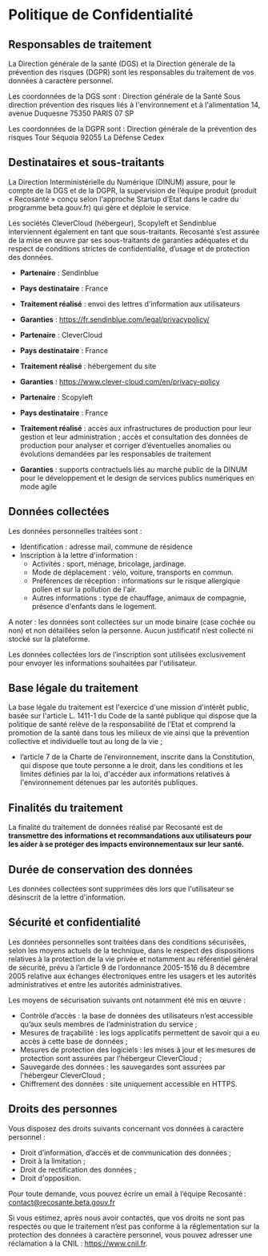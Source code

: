 # Politique de Confidentialité

## Responsables de traitement

La Direction générale de la santé (DGS) et la Direction générale de la prévention des risques (DGPR) sont les responsables du traitement de vos données à caractère personnel.

Les coordonnées de la DGS sont :
Direction générale de la Santé
Sous direction prévention des risques liés à l'environnement et à l'alimentation
14, avenue Duquesne
75350 PARIS 07 SP

Les coordonnées de la DGPR sont :
Direction générale de la prévention des risques
Tour Séquoia
92055 La Défense Cedex

## Destinataires et sous-traitants

La Direction Interministérielle du Numérique (DINUM) assure, pour le compte de la DGS et de la DGPR, la supervision de l’équipe produit (produit « Recosanté » conçu selon l'approche Startup d’Etat dans le cadre du programme beta.gouv.fr) qui gère et déploie le service. 

Les sociétés CleverCloud (hébergeur), Scopyleft et Sendinblue interviennent également en tant que sous-traitants. Recosanté s’est assurée de la mise en œuvre par ses sous-traitants de garanties adéquates et du respect de conditions strictes de confidentialité, d’usage et de protection des données.

- **Partenaire** : Sendinblue
- **Pays destinataire** : France	
- **Traitement réalisé** : envoi des lettres d'information aux utilisateurs
- **Garanties** : https://fr.sendinblue.com/legal/privacypolicy/

- **Partenaire** : CleverCloud
- **Pays destinataire** : France	
- **Traitement réalisé** : hébergement du site	
- **Garanties** : https://www.clever-cloud.com/en/privacy-policy

- **Partenaire** : Scopyleft
- **Pays destinataire** : France
- **Traitement réalisé** : accès aux infrastructures de production pour leur gestion et leur administration ;  accès et consultation des données de production pour analyser et corriger d’éventuelles anomalies ou évolutions demandées par les responsables de traitement
- **Garanties** : supports contractuels liés au marché public de la DINUM pour le développement et le design de services publics numériques en mode agile

## Données collectées

Les données personnelles traitées sont :

- Identification : adresse mail, commune de résidence
- Inscription à la lettre d'information :
  - Activités : sport, ménage, bricolage, jardinage.
  - Mode de déplacement : vélo, voiture, transports en commun.
  - Préférences de réception : informations sur le risque allergique pollen et sur la pollution de l'air.
  - Autres informations : type de chauffage, animaux de compagnie, présence d'enfants dans le logement.

A noter : les données sont collectées sur un mode binaire (case cochée ou non) et non détaillées selon la personne. Aucun justificatif n’est collecté ni stocké sur la plateforme.

Les données collectées lors de l’inscription sont utilisées exclusivement pour envoyer les informations souhaitées par l'utilisateur.

## Base légale du traitement

La base légale du traitement est l'exercice d'une mission d'intérêt public, basée sur l'article L. 1411-1 du Code de la santé publique qui dispose que la politique de santé relève de la responsabilité de l’Etat et comprend la promotion de la santé dans tous les milieux de vie ainsi que la prévention collective et individuelle tout au long de la vie ; 
- l’article 7 de la Charte de l’environnement, inscrite dans la Constitution, qui dispose que toute personne a le droit, dans les conditions et les limites définies par la loi, d'accéder aux informations relatives à l'environnement détenues par les autorités publiques.

## Finalités du traitement

La finalité du traitement de données réalisé par Recosanté est de **transmettre des informations et recommandations aux utilisateurs pour les aider à se protéger des impacts environnementaux sur leur santé.**

## Durée de conservation des données

Les données collectées sont supprimées dès lors que l'utilisateur se désinscrit de la lettre d'information.

## Sécurité et confidentialité

Les données personnelles sont traitées dans des conditions sécurisées, selon les moyens actuels de la technique, dans le respect des dispositions relatives à la protection de la vie privée et notamment au référentiel général de sécurité, prévu à l’article 9 de l’ordonnance 2005-1516 du 8 décembre 2005 relative aux échanges électroniques entre les usagers et les autorités administratives et entre les autorités administratives.

Les moyens de sécurisation suivants ont notamment été mis en œuvre :
- Contrôle d’accès : la base de données des utilisateurs n’est accessible qu’aux seuls membres de l’administration du service ;
- Mesures de traçabilité : les logs applicatifs permettent de savoir qui a eu accès à cette base de données ;
- Mesures de protection des logiciels : les mises à jour et les mesures de protection sont assurées par l'hébergeur CleverCloud ;
- Sauvegarde des données : les sauvegardes sont assurées par l'hébergeur CleverCloud ;
- Chiffrement des données : site uniquement accessible en HTTPS.

## Droits des personnes

Vous disposez des droits suivants concernant vos données à caractère personnel :
- Droit d’information, d’accès et de communication des données ;
- Droit à la limitation ;
- Droit de rectification des données ;
- Droit d'opposition.

Pour toute demande, vous pouvez écrire un email à l’équipe Recosanté : contact@recosante.beta.gouv.fr

Si vous estimez, après nous avoir contactés, que vos droits ne sont pas respectés ou que le traitement n’est pas conforme à la réglementation sur la protection des données à caractère personnel, vous pouvez adresser une réclamation à la CNIL : https://www.cnil.fr.
